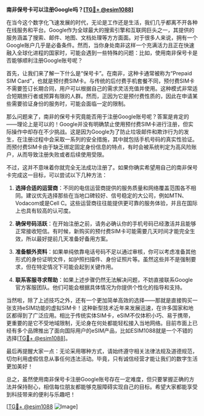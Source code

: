 **南非保号卡可以注册Google吗？[[TG💪+ @esim1088](https://t.me/s/esim1088)]**

在当今这个数字化飞速发展的时代，无论是工作还是生活，我们几乎都离不开各种在线服务和平台。Google作为全球最大的搜索引擎和互联网巨头之一，其提供的服务涵盖了搜索、邮件、地图、文档处理等方方面面。对于很多人来说，拥有一个Google账户几乎是必备条件。然而，当你身处南非这样一个充满活力且正在快速融入全球化进程的国家时，可能会遇到一些特殊的问题：比如，使用南非保号卡是否能够顺利注册Google账号呢？

首先，让我们来了解一下什么是“保号卡”。在南非，这种卡通常被称为“Prepaid SIM Card”，也就是预付费SIM卡。与传统的后付费手机套餐不同，预付费SIM卡不需要签订长期合同，用户可以根据自己的需求灵活充值并使用。这种模式非常适合短期旅行者或预算有限的人群。然而，正因为它是预付费性质的，因此在申请某些需要验证身份的服务时，可能会面临一定的限制。

那么问题来了，南非的保号卡究竟能否用于注册Google账号呢？答案是肯定的——理论上是可以的！Google并没有明确禁止使用预付费SIM卡进行注册，但实际操作中却存在不少挑战。这是因为Google为了防止垃圾邮件和欺诈行为的发生，在注册过程中会采取一系列的安全措施，其中就包括手机号码的真实性验证。而预付费SIM卡由于缺乏绑定固定身份信息的特点，有时会被系统判定为高风险账户，从而导致注册失败或者后续使用受限。

不过，这并不意味着你就完全无法成功注册了。如果你确实希望用自己的南非保号卡完成这一目标，可以尝试以下几种方法：

1. **选择合适的运营商**：不同的电信运营商提供的服务质量和网络覆盖范围各不相同。建议优先选择那些在当地口碑较好、信号稳定的大公司，例如MTN、Vodacom或是Cell C。这些运营商往往能提供更可靠的服务体验，并且在国际上也具有较高的认可度。
   
2. **确保号码活跃**：在开始注册之前，请务必确认你的手机号码已经激活并且能够正常接收短信。有时候，新购买的预付费SIM卡可能需要几天时间才能完全生效，所以最好提前几天准备好备用方案。

3. **准备额外资料**：如果单纯依靠电话号码不足以通过审核，你可以考虑准备其他形式的身份证明文件，如护照扫描件、身份证照片等。虽然这些并不是强制要求，但在特定情况下可能会起到关键作用。

4. **联系客服寻求帮助**：如果上述步骤仍然无法解决问题，不妨直接联系Google官方客服团队。他们可能会根据具体情况为你提供个性化的指导和支持。

当然啦，除了上述技巧之外，还有一个更加简单高效的选择——那就是直接购买一张支持eSIM功能的虚拟SIM卡！这种新型技术近年来发展迅速，在许多国家和地区都得到了广泛应用。相比于传统实体SIM卡，eSIM不仅体积小巧、易于携带，更重要的是它不受地域限制，无论身在何处都能轻松接入当地网络。目前市面上已经有多个品牌推出了面向国际用户的eSIM产品，比如ESIM1088就是一个不错的选择[[TG💪+ @esim1088](https://t.me/s/esim1088)]。

最后再提醒大家一点：无论采用哪种方式，请始终遵守相关法律法规及道德规范，切勿利用虚假信息从事任何违法活动。毕竟，只有诚信经营才能让我们的数字生活更加美好！

总之，虽然使用南非保号卡注册Google账号存在一定难度，但只要掌握正确的方法并保持耐心，相信每位朋友都能够克服障碍实现自己的目标。希望大家都能享受到科技带来的便利与乐趣吧！

[[TG💪+ @esim1088](https://t.me/s/esim1088) ![Image](https://i.postimg.cc/4NQfJmqS/Snipaste-2025-05-13-00-14-12.png)]